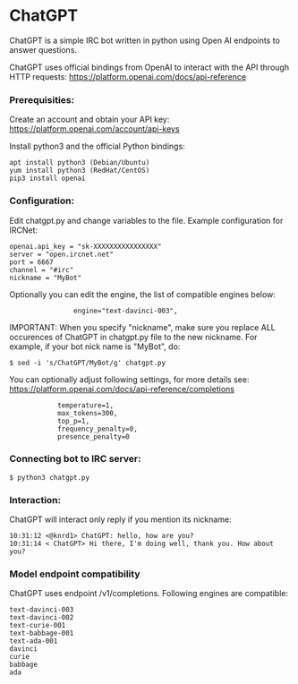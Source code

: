 # ChatGPT
ChatGPT is a simple IRC bot written in python using Open AI endpoints to answer questions.

ChatGPT uses official bindings from OpenAI to interact with the API through HTTP requests:
https://platform.openai.com/docs/api-reference

### Prerequisities:

Create an account and obtain your API key: https://platform.openai.com/account/api-keys

Install python3 and the official Python bindings:
```
apt install python3 (Debian/Ubuntu)
yum install python3 (RedHat/CentOS)
pip3 install openai
```
### Configuration:

Edit chatgpt.py and change variables to the file. Example configuration for IRCNet:
```
openai.api_key = "sk-XXXXXXXXXXXXXXXX"
server = "open.ircnet.net"
port = 6667
channel = "#irc"
nickname = "MyBot"
```
Optionally you can edit the engine, the list of compatible engines below:
```
                engine="text-davinci-003",
```
IMPORTANT: When you specify "nickname", make sure you replace ALL occurences of ChatGPT in chatgpt.py file to the new nickname. For example, if your bot nick name is "MyBot", do:
```
$ sed -i 's/ChatGPT/MyBot/g' chatgpt.py
```
You can optionally adjust following settings, for more details see:
https://platform.openai.com/docs/api-reference/completions
```
            temperature=1,
            max_tokens=300,
            top_p=1,
            frequency_penalty=0,
            presence_penalty=0
```
### Connecting bot to IRC server:
```
$ python3 chatgpt.py
```
### Interaction:
ChatGPT will interact only reply if you mention its nickname:
```
10:31:12 <@knrd1> ChatGPT: hello, how are you?
10:31:14 < ChatGPT> Hi there, I'm doing well, thank you. How about you?
```
### Model endpoint compatibility

ChatGPT uses endpoint /v1/completions. Following engines are compatible:
```
text-davinci-003
text-davinci-002
text-curie-001
text-babbage-001
text-ada-001
davinci
curie
babbage
ada
```

